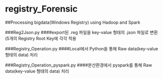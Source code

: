 # registry_Forensic

##Processing bigdata(Windows Registry) using Hadoop and Spark

###Reg2Json.py
####export된 .reg 파일을 key-value 형태의 .json 파일로 변환(5개의 Registry Root Key에 각각 적용

###Registry_Operation.py
####Local에서 Python을 통해 Raw data(key-value 형태의 data) 처리

###Registry_Operation_pyspark.py
####분산환경에서 pyspark를 통해 Raw data(key-value 형태의 data) 처리
